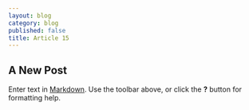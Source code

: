 ```yaml
---
layout: blog
category: blog
published: false
title: Article 15
---
```


## A New Post

Enter text in [Markdown](http://daringfireball.net/projects/markdown/). Use the toolbar above, or click the **?** button for formatting help.
